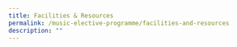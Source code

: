 ```yaml
---
title: Facilities & Resources
permalink: /music-elective-programme/facilities-and-resources
description: ""
---
```

